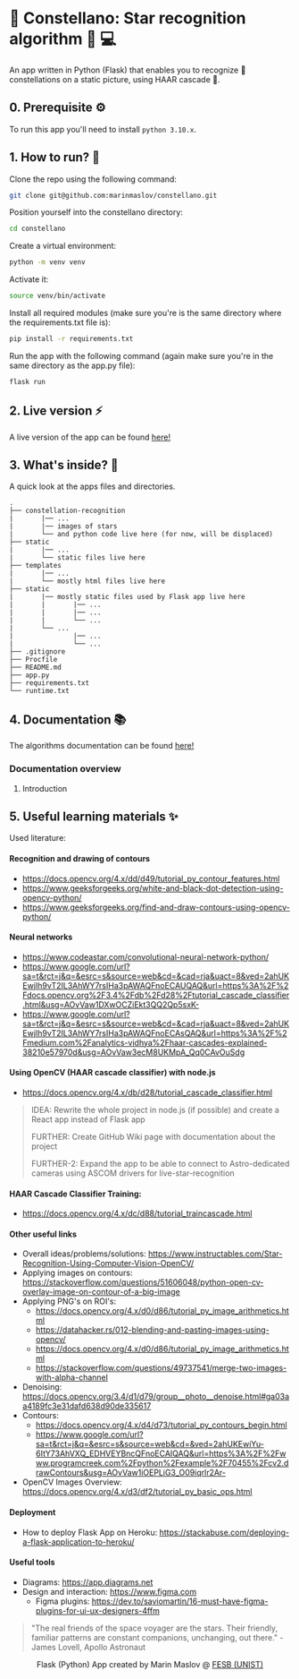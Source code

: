 # 🌟 Constellano: Star recognition algorithm 🌌 💻

An app written in Python (Flask) that enables you to recognize 👀 constellations on a static picture, using HAAR cascade 🤖.

## 0. Prerequisite ⚙️
To run this app you'll need to install `python 3.10.x`.

## 1. How to run? 🚀
Clone the repo using the following command:
```bash
git clone git@github.com:marinmaslov/constellano.git
```
Position yourself into the constellano directory:
```bash
cd constellano
```
Create a virtual environment:
```bash
python -m venv venv
```
Activate it:
```bash
source venv/bin/activate
```
Install all required modules (make sure you're is the same directory where the requirements.txt file is):
```bash
pip install -r requirements.txt
```
Run the app with the following command (again make sure you're in the same directory as the app.py file):
```bash
flask run
```

## 2. Live version ⚡
A live version of the app can be found <a href="https://constellano.herokuapp.com/">here!</a>

## 3. What's inside? 🧐
A quick look at the apps files and directories.

    .
    ├── constellation-recognition
    |       |── ...
    |       |── images of stars
    |       └── and python code live here (for now, will be displaced)
    ├── static
    |       |── ...
    |       └── static files live here
    ├── templates
    |       |── ...
    |       └── mostly html files live here
    ├── static
    |       |── mostly static files used by Flask app live here
    |       |       |── ...
    |       |       |── ...
    |       |       └── ...
    |       └── ...
    |               |── ...
    |               └── ...
    ├── .gitignore
    ├── Procfile
    ├── README.md
    ├── app.py
    ├── requirements.txt
    └── runtime.txt

## 4. Documentation 📚
The algorithms documentation can be found <a href="https://github.com/marinmaslov/constellano/wiki">here!</a>
### Documentation overview
1. Introduction

## 5. Useful learning materials ✨

Used literature:
#### Recognition and drawing of contours
- https://docs.opencv.org/4.x/dd/d49/tutorial_py_contour_features.html
- https://www.geeksforgeeks.org/white-and-black-dot-detection-using-opencv-python/
- https://www.geeksforgeeks.org/find-and-draw-contours-using-opencv-python/

#### Neural networks
- https://www.codeastar.com/convolutional-neural-network-python/
- https://www.google.com/url?sa=t&rct=j&q=&esrc=s&source=web&cd=&cad=rja&uact=8&ved=2ahUKEwjIh9vT2IL3AhWY7rsIHa3pAWAQFnoECAUQAQ&url=https%3A%2F%2Fdocs.opencv.org%2F3.4%2Fdb%2Fd28%2Ftutorial_cascade_classifier.html&usg=AOvVaw1DXwOCZiEkt3QQ2Qp5sxK-
- https://www.google.com/url?sa=t&rct=j&q=&esrc=s&source=web&cd=&cad=rja&uact=8&ved=2ahUKEwjIh9vT2IL3AhWY7rsIHa3pAWAQFnoECAsQAQ&url=https%3A%2F%2Fmedium.com%2Fanalytics-vidhya%2Fhaar-cascades-explained-38210e57970d&usg=AOvVaw3ecM8UKMpA_Qq0CAvOuSdg

#### Using OpenCV (HAAR cascade classifier) with node.js
- https://docs.opencv.org/4.x/db/d28/tutorial_cascade_classifier.html
> IDEA: Rewrite the whole project in node.js (if possible) and create a React app instead of Flask app
> 
> FURTHER: Create GitHub Wiki page with documentation about the project
> 
> FURTHER-2: Expand the app to be able to connect to Astro-dedicated cameras using ASCOM drivers for live-star-recognition

#### HAAR Cascade Classifier Training:
- https://docs.opencv.org/4.x/dc/d88/tutorial_traincascade.html

#### Other useful links
- Overall ideas/problems/solutions: https://www.instructables.com/Star-Recognition-Using-Computer-Vision-OpenCV/
- Applying images on contours: https://stackoverflow.com/questions/51606048/python-open-cv-overlay-image-on-contour-of-a-big-image
- Applying PNG's on ROI's:
  - https://docs.opencv.org/4.x/d0/d86/tutorial_py_image_arithmetics.html
  - https://datahacker.rs/012-blending-and-pasting-images-using-opencv/ 
  - https://docs.opencv.org/4.x/d0/d86/tutorial_py_image_arithmetics.html
  - https://stackoverflow.com/questions/49737541/merge-two-images-with-alpha-channel 
- Denoising: https://docs.opencv.org/3.4/d1/d79/group__photo__denoise.html#ga03aa4189fc3e31dafd638d90de335617
- Contours:
  - https://docs.opencv.org/4.x/d4/d73/tutorial_py_contours_begin.html
  - https://www.google.com/url?sa=t&rct=j&q=&esrc=s&source=web&cd=&ved=2ahUKEwiYu-6ItY73AhVXQ_EDHVEYBncQFnoECAIQAQ&url=https%3A%2F%2Fwww.programcreek.com%2Fpython%2Fexample%2F70455%2Fcv2.drawContours&usg=AOvVaw1iOEPLiG3_O09iqrlr2Ar-
- OpenCV Images Overview: https://docs.opencv.org/4.x/d3/df2/tutorial_py_basic_ops.html

#### Deployment
- How to deploy Flask App on Heroku: https://stackabuse.com/deploying-a-flask-application-to-heroku/

#### Useful tools
- Diagrams: https://app.diagrams.net
- Design and interaction: https://www.figma.com
  - Figma plugins: https://dev.to/saviomartin/16-must-have-figma-plugins-for-ui-ux-designers-4ffm

> "The real friends of the space voyager are the stars. Their friendly, familiar patterns are constant companions, unchanging, out there." - James Lovell, Apollo Astronaut

<p align="center">
  Flask (Python) App created by Marin Maslov @ <a href="https://www.fesb.unist.hr/">FESB (UNIST)</a>
</p>
